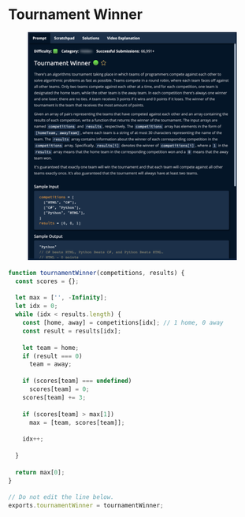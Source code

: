 # Tournament Winner

<figure><img src="../../../.gitbook/assets/Screenshot 2023-01-20 at 15.43.28.png" alt=""><figcaption></figcaption></figure>

```javascript
function tournamentWinner(competitions, results) {
  const scores = {};
  
  let max = ['', -Infinity];
  let idx = 0;
  while (idx < results.length) {
    const [home, away] = competitions[idx]; // 1 home, 0 away
    const result = results[idx];

    let team = home;
    if (result === 0)
      team = away;
    
    if (scores[team] === undefined)
      scores[team] = 0;
    scores[team] += 3;
    
    if (scores[team] > max[1])
      max = [team, scores[team]];
    
    idx++;

  }
  
  return max[0];
}

// Do not edit the line below.
exports.tournamentWinner = tournamentWinner;
```


